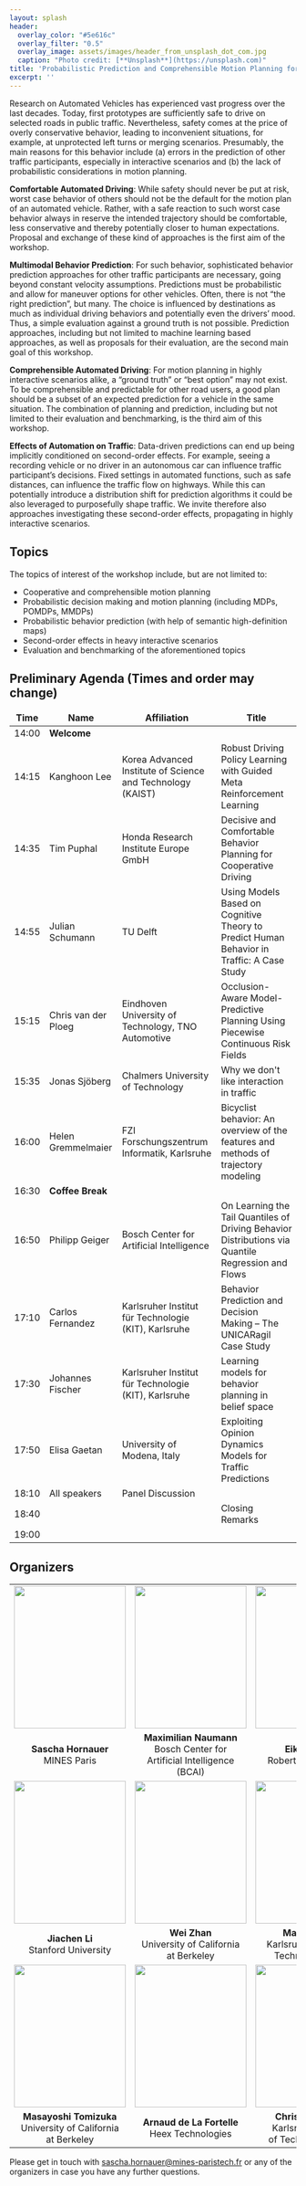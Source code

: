 ```yaml
---
layout: splash
header:
  overlay_color: "#5e616c"
  overlay_filter: "0.5"
  overlay_image: assets/images/header_from_unsplash_dot_com.jpg
  caption: "Photo credit: [**Unsplash**](https://unsplash.com)"
title: 'Probabilistic Prediction and Comprehensible Motion Planning for Automated Vehicles – Approaches and Benchmarking'
excerpt: ''
---
```


Research on Automated Vehicles has experienced vast progress over the last decades. Today, first prototypes are sufficiently safe to drive on selected roads in public traffic. Nevertheless, safety comes at the price of overly conservative behavior, leading to inconvenient situations, for example, at unprotected left turns or merging scenarios. Presumably, the main reasons for this behavior include (a) errors in the prediction of other traffic participants, especially in interactive scenarios and (b) the lack of probabilistic considerations in motion planning. 


**Comfortable Automated Driving**: While safety should never be put at risk, worst case behavior of others should not be the default for the motion plan of an automated vehicle. Rather, with a safe reaction to such worst case behavior always in reserve the intended trajectory should be comfortable, less conservative and thereby potentially closer to human expectations. Proposal and exchange of these kind of approaches is the first aim of the workshop. 


**Multimodal Behavior Prediction**: For such behavior, sophisticated behavior prediction approaches for other traffic participants are necessary, going beyond constant velocity assumptions. Predictions must be probabilistic and allow for maneuver options for other vehicles. Often, there is not “the right prediction”, but many. The choice is influenced by destinations as much as individual driving behaviors and potentially even the drivers’ mood. Thus, a simple evaluation against a ground truth is not possible. Prediction approaches, including but not limited to machine learning based approaches, as well as proposals for their evaluation, are the second main goal of this workshop.


**Comprehensible Automated Driving**: For motion planning in highly interactive scenarios alike, a “ground truth” or “best option” may not exist. To be comprehensible and predictable for other road users, a good plan should be a subset of an expected prediction for a vehicle in the same situation. The combination of planning and prediction, including but not limited to their evaluation and benchmarking, is the third aim of this workshop.


**Effects of Automation on Traffic**: Data-driven predictions can end up being implicitly conditioned on second-order effects. For example, seeing a recording vehicle or no driver in an autonomous car can influence traffic participant’s decisions. Fixed settings in automated functions, such as safe distances, can influence the traffic flow on highways. While this can potentially introduce a distribution shift for prediction algorithms it could be also leveraged to purposefully shape traffic. We invite therefore also approaches investigating these second-order effects, propagating in highly interactive scenarios.


## Topics
The topics of interest of the workshop include, but are not limited to:

- Cooperative and comprehensible motion planning 
- Probabilistic decision making and motion planning (including MDPs, POMDPs, MMDPs) 
- Probabilistic behavior prediction (with help of semantic high-definition maps) 
- Second-order effects in heavy interactive scenarios
- Evaluation and benchmarking of the aforementioned topics


## Preliminary Agenda (Times and order may change)

| Time  | Name                | Affiliation                                                | Title                                                                                              |
|-------|---------------------|------------------------------------------------------------|----------------------------------------------------------------------------------------------------|
| 14:00 | **Welcome**         |                                                            |                                                                                                    |
| 14:15 | Kanghoon Lee        | Korea Advanced Institute of Science and Technology (KAIST) | Robust Driving Policy Learning with Guided Meta Reinforcement Learning                             |
| 14:35 | Tim Puphal          | Honda Research Institute Europe GmbH                       | Decisive and Comfortable Behavior Planning for Cooperative Driving                                 |
| 14:55 | Julian Schumann     | TU Delft                                                   | Using Models Based on Cognitive Theory to Predict Human Behavior in Traffic: A Case Study          |
| 15:15 | Chris van der Ploeg | Eindhoven University of Technology, TNO Automotive         | Occlusion-Aware Model-Predictive Planning Using Piecewise Continuous Risk Fields                   |
| 15:35 | Jonas Sjöberg       | Chalmers University of Technology                          |  Why we don't like interaction in traffic                                                                                               |
| 16:00 | Helen Gremmelmaier  | FZI Forschungszentrum Informatik, Karlsruhe                | Bicyclist behavior: An overview of the features and methods of trajectory modeling                 |
| 16:30 | **Coffee Break**    |                                                            |                                                                                                    |
| 16:50 | Philipp Geiger      | Bosch Center for Artificial Intelligence                   | On Learning the Tail Quantiles of Driving Behavior Distributions via Quantile Regression and Flows |
| 17:10 | Carlos Fernandez    | Karlsruher Institut für Technologie (KIT), Karlsruhe       | Behavior Prediction and Decision Making – The UNICARagil Case Study                                |
| 17:30 | Johannes Fischer    | Karlsruher Institut für Technologie (KIT), Karlsruhe       | Learning models for behavior planning in belief space                                              |
| 17:50 | Elisa Gaetan        | University of Modena, Italy                                | Exploiting Opinion Dynamics Models for Traffic Predictions                                                                                                   |
| 18:10 | All speakers        | Panel Discussion                                           |                                                                                                    |
| 18:40 |                     |                                                            | Closing Remarks                                                                                    |
| 19:00 |                     |                                                            |                                                                                                    |

## Organizers

<style>
td, th {
   border: none!important;
}
th:empty {
    display: none;
}
table {
  empty-cells: hide;
}
</style>


||||
| :-: | :-: | :-: |
| <img src="https://cloud.minesparis.psl.eu/index.php/s/8Ih7coZPaAkRkId/download" width="196" height="250"> | <img src="https://cloud.minesparis.psl.eu/index.php/s/uM0S69C2HvK1P0g/download" width="196" height="250"> | <img src="https://cloud.minesparis.psl.eu/index.php/s/xUp0YRt2gkYeCrW/download" width="196" height="250"> | 
| **Sascha Hornauer**<br /> MINES Paris | **Maximilian Naumann** <br /> Bosch Center for<br /> Artificial Intelligence (BCAI) | **Eike Rehder** <br />  Robert Bosch GmbH |
<img src="https://cloud.minesparis.psl.eu/index.php/s/EeNQ4Sd6Xvd3bpj/download"  width="196" height="250"> | <img src="https://cloud.minesparis.psl.eu/index.php/s/St0MsMoWj08Ui6K/download"  width="196" height="250"> | <img src="https://cloud.minesparis.psl.eu/index.php/s/nR8bFlVEe4QlsPp/download"  width="196" height="250"> |
| **Jiachen Li** <br /> Stanford University | **Wei Zhan** <br /> University of California<br /> at Berkeley | **Martin Lauer** <br />  Karlsruhe Institute of<br /> Technology (KIT) |
| <img src="https://cloud.minesparis.psl.eu/index.php/s/QATKLUjJ1l2BA6F/download"  width="196" height="250"> | <img src="https://cloud.minesparis.psl.eu/index.php/s/EHn5azQzYNmRmM0/download"  width="196" height="250"> | <img src="https://cloud.minesparis.psl.eu/index.php/s/F2fdqs7ZuidY5fW/download"  width="196" height="250"> |
| **Masayoshi Tomizuka** <br /> University of California<br /> at Berkeley | **Arnaud de La Fortelle** <br /> Heex Technologies | **Christoph Stiller** <br /> Karlsruhe Institute<br /> of Technology (KIT) | 


Please get in touch with  [sascha.hornauer@mines-paristech.fr](mailto:sascha.hornauer@mines-paristech.fr) or any of the organizers in case you have any further questions.


